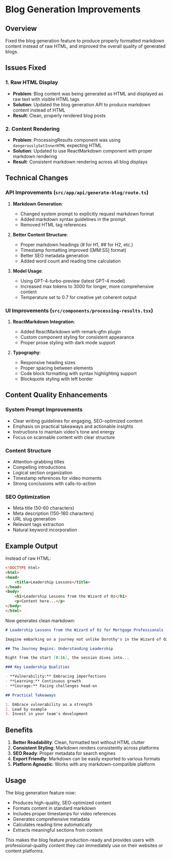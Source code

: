 # Blog Generation Improvements

## Overview
Fixed the blog generation feature to produce properly formatted markdown content instead of raw HTML, and improved the overall quality of generated blogs.

## Issues Fixed

### 1. **Raw HTML Display**
- **Problem**: Blog content was being generated as HTML and displayed as raw text with visible HTML tags
- **Solution**: Updated the blog generation API to produce markdown content instead of HTML
- **Result**: Clean, properly rendered blog posts

### 2. **Content Rendering**
- **Problem**: ProcessingResults component was using `dangerouslySetInnerHTML` expecting HTML
- **Solution**: Updated to use ReactMarkdown component with proper markdown rendering
- **Result**: Consistent markdown rendering across all blog displays

## Technical Changes

### API Improvements (`src/app/api/generate-blog/route.ts`)

1. **Markdown Generation**:
   - Changed system prompt to explicitly request markdown format
   - Added markdown syntax guidelines in the prompt
   - Removed HTML tag references

2. **Better Content Structure**:
   - Proper markdown headings (# for H1, ## for H2, etc.)
   - Timestamp formatting improved ([MM:SS] format)
   - Better SEO metadata generation
   - Added word count and reading time calculation

3. **Model Usage**:
   - Using GPT-4-turbo-preview (latest GPT-4 model)
   - Increased max tokens to 3000 for longer, more comprehensive content
   - Temperature set to 0.7 for creative yet coherent output

### UI Improvements (`src/components/processing-results.tsx`)

1. **ReactMarkdown Integration**:
   - Added ReactMarkdown with remark-gfm plugin
   - Custom component styling for consistent appearance
   - Proper prose styling with dark mode support

2. **Typography**:
   - Responsive heading sizes
   - Proper spacing between elements
   - Code block formatting with syntax highlighting support
   - Blockquote styling with left border

## Content Quality Enhancements

### System Prompt Improvements
- Clear writing guidelines for engaging, SEO-optimized content
- Emphasis on practical takeaways and actionable insights
- Instructions to maintain video's tone and energy
- Focus on scannable content with clear structure

### Content Structure
- Attention-grabbing titles
- Compelling introductions
- Logical section organization
- Timestamp references for video moments
- Strong conclusions with calls-to-action

### SEO Optimization
- Meta title (50-60 characters)
- Meta description (150-160 characters)
- URL slug generation
- Relevant tags extraction
- Natural keyword incorporation

## Example Output

Instead of raw HTML:
```html
<!DOCTYPE html>
<html>
<head>
    <title>Leadership Lessons</title>
</head>
<body>
    <h1>Leadership Lessons from the Wizard of Oz</h1>
    <p>Content here...</p>
</body>
</html>
```

Now generates clean markdown:
```markdown
# Leadership Lessons from the Wizard of Oz for Mortgage Professionals

Imagine embarking on a journey not unlike Dorothy's in the Wizard of Oz...

## The Journey Begins: Understanding Leadership

Right from the start [0:16], the session dives into...

### Key Leadership Qualities

- **Vulnerability:** Embracing imperfections
- **Learning:** Continuous growth
- **Courage:** Facing challenges head-on

## Practical Takeaways

1. Embrace vulnerability as a strength
2. Lead by example
3. Invest in your team's development
```

## Benefits

1. **Better Readability**: Clean, formatted text without HTML clutter
2. **Consistent Styling**: Markdown renders consistently across platforms
3. **SEO Ready**: Proper metadata for search engines
4. **Export Friendly**: Markdown can be easily exported to various formats
5. **Platform Agnostic**: Works with any markdown-compatible platform

## Usage

The blog generation feature now:
- Produces high-quality, SEO-optimized content
- Formats content in standard markdown
- Includes proper timestamps for video references
- Generates comprehensive metadata
- Calculates reading time automatically
- Extracts meaningful sections from content

This makes the blog feature production-ready and provides users with professional-quality content they can immediately use on their websites or content platforms. 